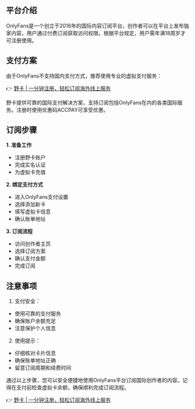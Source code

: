 ## 平台介绍

OnlyFans是一个创立于2016年的国际内容订阅平台，创作者可以在平台上发布独家内容，用户通过付费订阅获取访问权限。根据平台规定，用户需年满18周岁才可注册使用。

## 支付方案

由于OnlyFans不支持国内支付方式，推荐使用专业的虚拟支付服务：

👉 [野卡 | 一分钟注册，轻松订阅海外线上服务](https://bit.ly/bewildcard)

野卡提供可靠的国际支付解决方案，支持订阅包括OnlyFans在内的各类国际服务。注册时使用优惠码ACCPAY可享受优惠。

## 订阅步骤

**1. 准备工作**
- 注册野卡账户
- 完成实名认证
- 为虚拟卡充值

**2. 绑定支付方式**
- 进入OnlyFans支付设置
- 选择添加新卡
- 填写虚拟卡信息
- 确认账单地址

**3. 订阅流程**
- 访问创作者主页
- 选择订阅方案
- 确认支付金额
- 完成订阅

## 注意事项

1. 支付安全：
- 使用可靠的支付服务
- 确保账户余额充足
- 注意保护个人信息

2. 使用提示：
- 仔细核对卡片信息
- 确保账单地址正确
- 留意订阅周期和续费时间

通过以上步骤，您可以安全便捷地使用OnlyFans平台订阅国际创作者的内容。记得在支付前检查虚拟卡余额，确保顺利完成订阅流程。

👉 [野卡 | 一分钟注册，轻松订阅海外线上服务](https://bit.ly/bewildcard)